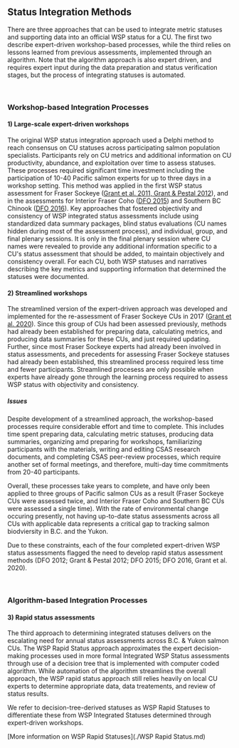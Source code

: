 <br>

## Status Integration Methods

There are three approaches that can be used to integrate metric statuses and supporting data into an official WSP status for a CU. The first two describe expert-driven workshop-based processes, while the third relies on lessons learned from previous assessments, implemented through an algorithm. Note that the algorithm approach is also expert driven, and requires expert input during the data preparation and status verification stages, but the process of integrating statuses is automated. 

<br>

### Workshop-based Integration Processes

#### 1) Large-scale expert-driven workshops
The original WSP status integration approach used a Delphi method to reach consensus on CU statuses across participating salmon population specialists. Participants rely on CU metrics and additional information on CU productivity, abundance, and exploitation over time to assess statuses. These processes required significant time investment including the participation of 10-40 Pacific salmon experts for up to three days in a workshop setting. This method was applied in the first WSP status assessment for Fraser Sockeye ([Grant et al. 2011, Grant & Pestal 2012](./References.md)), and in the assessments for Interior 
Fraser Coho ([DFO 2015](./References.md)) and Southern BC Chinook ([DFO 2016](References.md)). Key approaches that fostered objectivity and consistency of WSP integrated status assessments include using standardized data summary packages, blind status evaluations (CU names hidden during most of the assessment process), and individual, group, and final plenary sessions. It is only in the final plenary session where CU names were revealed to provide any additional information specific to a CU's status assessment that should be added, to maintain objectively and consistency overall. For each CU, both WSP statuses and narratives describing the key metrics and supporting information that determined the statuses were documented.

#### 2) Streamlined workshops 
The streamlined version of the expert-driven approach was developed and implemented for the re-assessment of Fraser Sockeye CUs in 2017 ([Grant et al. 2020](./References.md)). Since this group of CUs had been assessed previously, methods had already been established for preparing data, calculating metrics, and producing data summaries for these CUs, and just required updating. Further, since most Fraser Sockeye experts had already been involved in status assessments, and precedents for assessing Fraser Sockeye statuses had already been established, this streamlined process required less time and fewer participants. Streamlined procesess are only possible when experts have already gone through the learning process required to assess WSP status with objectivity and consistency.

##### Issues
Despite development of a streamlined approach, the workshop-based processes require considerable effort and time to complete. This includes time spent preparing data, calculating metric statuses, producing data summaries, organizing amd preparing for workshops, familiarizing participants with the materials, writing and editing CSAS research documents, and completing CSAS peer-review processes, which require another set of formal meetings, 
and therefore, multi-day time commitments from 20-40 participants. 

Overall, these processes take years to complete, and have only been applied to three groups of Pacific salmon CUs as a result (Fraser Sockeye CUs were assessed twice, and Interior Fraser Coho and Southern BC CUs were assessed a single time). With the rate of environmental change occuring presently, not having up-to-date status assessments across all CUs with applicable data represents a critical gap to tracking salmon biodviersity in B.C. and the Yukon. 

Due to these constraints, each of the four completed expert-driven WSP status assessments flagged the need to develop rapid status assessment methods (DFO 2012; Grant & Pestal 2012; DFO 2015; DFO 2016, Grant et al. 2020). 

<br>

### Algorithm-based Integration Processes

#### 3) Rapid status assessments
The third approach to determining integrated statuses delivers on the escalating need for annual status assessments across B.C. & Yukon salmon CUs. The WSP Rapid Status approach approximates the expert decision-making processes used in more formal Integrated WSP Status assessments through use of a decision tree that is implemented with computer coded algorithm. While automation of the algorithm streamlines the overall approach, the WSP rapid status approach still relies heavily on local CU experts to determine appropriate data, data treatements, and review of status results.

We refer to decision-tree-derived statuses as WSP Rapid Statuses to differentiate these from WSP Integrated Statuses determined through expert-driven workshops. 

[More information on WSP Rapid Statuses](./WSP Rapid Status.md) 
